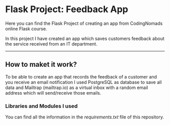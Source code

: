 # Flask Project: Feedback App

Here you can find the Flask Project of creating an app from CodingNomads online Flask course.

In this project I have created an app which saves customers feedback about the service received from an IT department.

---

## How to maket it work?

To be able to create an app that records the feedback of a customer and you receive an email notification I used PostgreSQL as database to save all data and Mailtrap (mailtrap.io) as a virtual inbox with a random email address which will send/receive those emails.



### Libraries and Modules I used

You can find all the information in the <i>requirements.txt</i> file of this repository.
